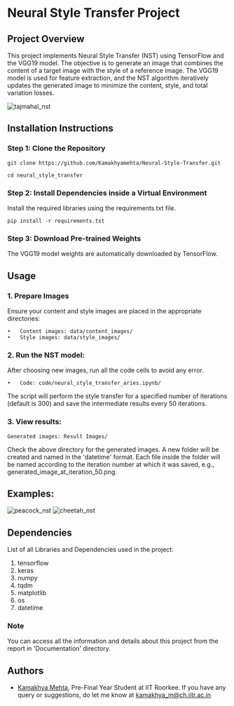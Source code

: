 
# Neural Style Transfer Project

## Project Overview

This project implements Neural Style Transfer (NST) using TensorFlow and the VGG19 model. The objective is to generate an image that combines the content of a target image with the style of a reference image. The VGG19 model is used for feature extraction, and the NST algorithm iteratively updates the generated image to minimize the content, style, and total variation losses.


![tajmahal_nst](https://github.com/Kamakhyamehta/Neural-Style-Transfer/assets/140178863/69a741d7-7132-4d9f-bde6-20b01bffe7ab)


## Installation Instructions
### Step 1: Clone the Repository


    git clone https://github.com/Kamakhyamehta/Neural-Style-Transfer.git

    cd neural_style_transfer

### Step 2: Install Dependencies inside a Virtual Environment

Install the required libraries using the requirements.txt file.

    pip install -r requirements.txt

### Step 3: Download Pre-trained Weights

The VGG19 model weights are automatically downloaded by TensorFlow.


## Usage

### 1. Prepare Images

Ensure your content and style images are placed in the appropriate directories:

	•	Content images: data/content_images/
	•	Style images: data/style_images/

### 2.	Run the NST model:

After choosing new images, run all the code cells to avoid any error.

    •	Code: code/neural_style_transfer_aries.ipynb/
The script will perform the style transfer for a specified number of iterations (default is 300) and save the intermediate results every 50 iterations.

### 3.	View results:
	Generated images: Result Images/ 
Check the above directory for the generated images. 
A new folder will be created and named in the 'datetime' format.
Each file inside the folder will be named according to the iteration number at which it was saved, e.g., generated_image_at_iteration_50.png.


## Examples:
![peacock_nst](https://github.com/Kamakhyamehta/Neural-Style-Transfer/assets/140178863/07d2fb92-ea7d-4c4b-9ea4-4cdf7c19549e)
![cheetah_nst](https://github.com/Kamakhyamehta/Neural-Style-Transfer/assets/140178863/23711217-8627-4fc9-bda7-1ac3a9c23227)





## Dependencies

List of all Libraries and Dependencies used in the project:
1. tensorflow
2. keras
3. numpy
4. tqdm
5. matplotlib
6. os
7. datetime

### Note
You can access all the information and details about this project from the report in 'Documentation' directory.
## Authors

- [Kamakhya Mehta](https://www.github.com/Kamakhyamehta), Pre-Final Year Student at IIT Roorkee. If you have any query or suggestions, do let me know at kamakhya_m@ch.iitr.ac.in

